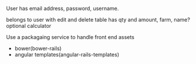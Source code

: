 <!--User-->

User has email address, password, username.

<!--Product-->

belongs to user with edit and delete
    table has qty and amount, farm, name?
    optional calculator


<!--javascript-->

Use a packagaing service to handle front end assets
 - bower(bower-rails)
 - angular templates(angular-rails-templates)